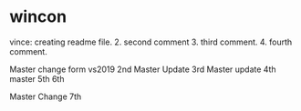 # wincon

vince: creating readme file.
2. second comment
3. third comment.
4. fourth comment.

Master change form vs2019
2nd Master Update
3rd Master update
4th master
5th
6th

Master Change 7th